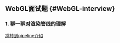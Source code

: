 ## WebGL面试题 {#WebGL-interview}

### 1. 聊一聊对渲染管线的理解

[跳转到pipeline介绍](webgl-pipeline.md#WebGL-pipeline)